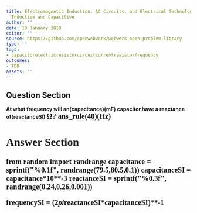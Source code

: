 ```yaml
---
title: Electromagnetic Induction, AC Circuits, and Electrical Technologies - Reactance,
  Inductive and Capacitive
author: ''
date: 19 January 2018
editor: ''
source: https://github.com/openwebwork/webwork-open-problem-library
type: ''
tags:
- capacitorelectricresistorcircuitcurrentresistorfrequency
outcomes:
- TBD
assets: ''
---
```


## Question Section 

<b>
At what frequency will an(capacitance)(mF) capacitor have a reactance of(reactanceSI) <span style="font-family: 'Times'; font-size: 20px";>&Omega;<span>?
ans_rule(40)(Hz)


## Answer Section

from random import randrange
capacitance = sprintf("%0.1f", randrange(79.5,80.5,0.1))
capacitanceSI = capacitance*10**-3
reactanceSI = sprintf("%0.3f", randrange(0.24,0.26,0.001))

frequencySI = (2*pi*reactanceSI*capacitanceSI)**-1